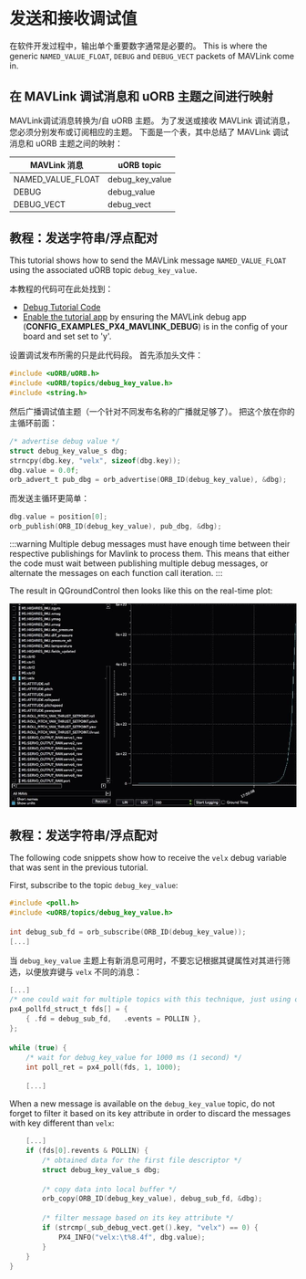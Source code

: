 # 发送和接收调试值

在软件开发过程中，输出单个重要数字通常是必要的。
This is where the generic `NAMED_VALUE_FLOAT`, `DEBUG` and `DEBUG_VECT` packets of MAVLink come in.

## 在 MAVLink 调试消息和 uORB 主题之间进行映射

MAVLink调试消息转换为/自 uORB 主题。
为了发送或接收 MAVLink 调试消息，您必须分别发布或订阅相应的主题。
下面是一个表，其中总结了 MAVLink 调试消息和 uORB 主题之间的映射：

| MAVLink 消息                                                  | uORB topic                                                |
| ----------------------------------------------------------- | --------------------------------------------------------- |
| NAMED_VALUE_FLOAT | debug_key_value |
| DEBUG                                                       | debug_value                          |
| DEBUG_VECT                             | debug_vect                           |

## 教程：发送字符串/浮点配对

This tutorial shows how to send the MAVLink message `NAMED_VALUE_FLOAT` using the associated uORB topic `debug_key_value`.

本教程的代码可在此处找到：

- [Debug Tutorial Code](https://github.com/PX4/PX4-Autopilot/blob/main/src/examples/px4_mavlink_debug/px4_mavlink_debug.cpp)
- [Enable the tutorial app](https://github.com/PX4/PX4-Autopilot/blob/main/boards/px4/fmu-v5/default.px4board) by ensuring the MAVLink debug app (**CONFIG_EXAMPLES_PX4_MAVLINK_DEBUG**) is in the config of your board and set set to 'y'.

设置调试发布所需的只是此代码段。
首先添加头文件：

```C
#include <uORB/uORB.h>
#include <uORB/topics/debug_key_value.h>
#include <string.h>
```

然后广播调试值主题（一个针对不同发布名称的广播就足够了）。
把这个放在你的主循环前面：

```C
/* advertise debug value */
struct debug_key_value_s dbg;
strncpy(dbg.key, "velx", sizeof(dbg.key));
dbg.value = 0.0f;
orb_advert_t pub_dbg = orb_advertise(ORB_ID(debug_key_value), &dbg);
```

而发送主循环更简单：

```C
dbg.value = position[0];
orb_publish(ORB_ID(debug_key_value), pub_dbg, &dbg);
```

:::warning
Multiple debug messages must have enough time between their respective publishings for Mavlink to process them.
This means that either the code must wait between publishing multiple debug messages, or alternate the messages on each function call iteration.
:::

The result in QGroundControl then looks like this on the real-time plot:

![QGC debugvalue plot](../../assets/gcs/qgc-debugval-plot.jpg)

## 教程：发送字符串/浮点配对

The following code snippets show how to receive the `velx` debug variable that was sent in the previous tutorial.

First, subscribe to the topic `debug_key_value`:

```C
#include <poll.h>
#include <uORB/topics/debug_key_value.h>

int debug_sub_fd = orb_subscribe(ORB_ID(debug_key_value));
[...]
```

当 <code>debug_key_value</code> 主题上有新消息可用时，不要忘记根据其键属性对其进行筛选，以便放弃键与 <code>velx</code> 不同的消息：

```C
[...]
/* one could wait for multiple topics with this technique, just using one here */
px4_pollfd_struct_t fds[] = {
    { .fd = debug_sub_fd,   .events = POLLIN },
};

while (true) {
    /* wait for debug_key_value for 1000 ms (1 second) */
    int poll_ret = px4_poll(fds, 1, 1000);

    [...]
```

When a new message is available on the `debug_key_value` topic, do not forget to filter it based on its key attribute in order to discard the messages with key different than `velx`:

```C
    [...]
    if (fds[0].revents & POLLIN) {
        /* obtained data for the first file descriptor */
        struct debug_key_value_s dbg;

        /* copy data into local buffer */
        orb_copy(ORB_ID(debug_key_value), debug_sub_fd, &dbg);

        /* filter message based on its key attribute */
        if (strcmp(_sub_debug_vect.get().key, "velx") == 0) {
            PX4_INFO("velx:\t%8.4f", dbg.value);
        }
    }
}
```
